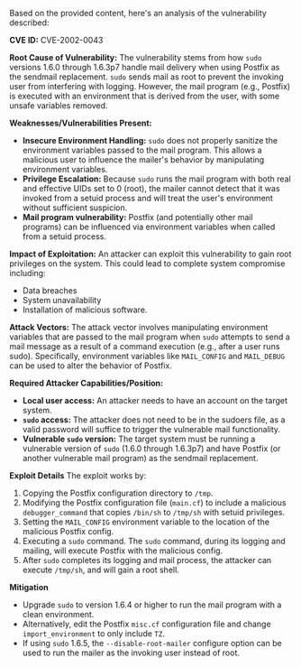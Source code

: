 Based on the provided content, here's an analysis of the vulnerability described:

**CVE ID:** CVE-2002-0043

**Root Cause of Vulnerability:**
The vulnerability stems from how `sudo` versions 1.6.0 through 1.6.3p7 handle mail delivery when using Postfix as the sendmail replacement.  `sudo` sends mail as root to prevent the invoking user from interfering with logging. However, the mail program (e.g., Postfix) is executed with an environment that is derived from the user, with some unsafe variables removed.

**Weaknesses/Vulnerabilities Present:**
- **Insecure Environment Handling:** `sudo` does not properly sanitize the environment variables passed to the mail program. This allows a malicious user to influence the mailer's behavior by manipulating environment variables.
- **Privilege Escalation:** Because `sudo` runs the mail program with both real and effective UIDs set to 0 (root), the mailer cannot detect that it was invoked from a setuid process and will treat the user's environment without sufficient suspicion.
- **Mail program vulnerability:** Postfix (and potentially other mail programs) can be influenced via environment variables when called from a setuid process.

**Impact of Exploitation:**
An attacker can exploit this vulnerability to gain root privileges on the system. This could lead to complete system compromise including:
   - Data breaches
   - System unavailability
   - Installation of malicious software.

**Attack Vectors:**
The attack vector involves manipulating environment variables that are passed to the mail program when `sudo` attempts to send a mail message as a result of a command execution (e.g., after a user runs sudo). Specifically, environment variables like `MAIL_CONFIG` and `MAIL_DEBUG` can be used to alter the behavior of Postfix.

**Required Attacker Capabilities/Position:**
- **Local user access:** An attacker needs to have an account on the target system.
- **`sudo` access:** The attacker does not need to be in the sudoers file, as a valid password will suffice to trigger the vulnerable mail functionality.
- **Vulnerable `sudo` version:** The target system must be running a vulnerable version of `sudo` (1.6.0 through 1.6.3p7) and have Postfix (or another vulnerable mail program) as the sendmail replacement.

**Exploit Details**
The exploit works by:
1. Copying the Postfix configuration directory to `/tmp`.
2. Modifying the Postfix configuration file (`main.cf`) to include a malicious `debugger_command` that copies `/bin/sh` to `/tmp/sh` with setuid privileges.
3. Setting the `MAIL_CONFIG` environment variable to the location of the malicious Postfix config.
4. Executing a `sudo` command. The `sudo` command, during its logging and mailing, will execute Postfix with the malicious config.
5. After `sudo` completes its logging and mail process, the attacker can execute `/tmp/sh`, and will gain a root shell.

**Mitigation**
- Upgrade `sudo` to version 1.6.4 or higher to run the mail program with a clean environment.
- Alternatively, edit the Postfix `misc.cf` configuration file and change `import_environment` to only include `TZ`.
- If using `sudo` 1.6.5, the `--disable-root-mailer` configure option can be used to run the mailer as the invoking user instead of root.